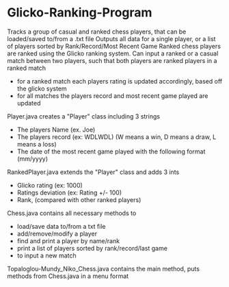 # Glicko-Ranking-Program
Tracks a group of casual and ranked chess players, that can be loaded/saved to/from a .txt file
Outputs all data for a single player, or a list of players sorted by Rank/Record/Most Recent Game
Ranked chess players are ranked using the Glicko ranking system.
Can input a ranked or a casual match between two players, such that both players are ranked players in a ranked match
 - for a ranked match each players rating is updated accordingly, based off the glicko system
 - for all matches the players record and most recent game played are updated

Player.java creates a "Player" class including 3 strings
 - The players Name (ex. Joe)
 - The players record (ex: WDLWDL) (W means a win, D means a draw, L means a loss)
 - The date of the most recent game played with the following format (mm/yyyy)
 
 RankedPlayer.java extends the "Player" class and adds 3 ints
  - Glicko rating (ex: 1000)
  - Ratings deviation (ex: Rating +/- 100)
  - Rank, (compared with other ranked players)
  
  Chess.java contains all necessary methods to
   - load/save data to/from a txt file
   - add/remove/modify a player
   - find and print a player by name/rank
   - print a list of players sorted by rank/record/last game
   - to input a new match
   
   Topaloglou-Mundy_Niko_Chess.java contains the main method, puts methods from Chess.java in a menu format

